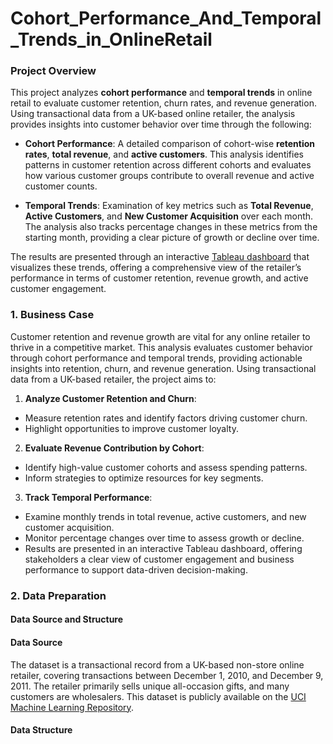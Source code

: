 # Cohort_Performance_And_Temporal_Trends_in_OnlineRetail
### Project Overview   
This project analyzes **cohort performance** and **temporal trends** in online retail to evaluate customer retention, churn rates, and revenue generation. Using transactional data from a UK-based online retailer, the analysis provides insights into customer behavior over time through the following:

- **Cohort Performance**: A detailed comparison of cohort-wise **retention rates**, **total revenue**, and **active customers**. This analysis identifies patterns in customer retention across different cohorts and evaluates how various customer groups contribute to overall revenue and active customer counts.

- **Temporal Trends**: Examination of key metrics such as **Total Revenue**, **Active Customers**, and **New Customer Acquisition** over each month. The analysis also tracks percentage changes in these metrics from the starting month, providing a clear picture of growth or decline over time.

The results are presented through an interactive [Tableau dashboard](https://public.tableau.com/app/profile/ganesh.gautam7819/viz/CohortPerformanceTemporalTrendsinOnlineRetail/Cohort_Analysis_Online_Retail) that visualizes these trends, offering a comprehensive view of the retailer’s performance in terms of customer retention, revenue growth, and active customer engagement.






### **1. Business Case**
Customer retention and revenue growth are vital for any online retailer to thrive in a competitive market. This analysis evaluates customer behavior through cohort performance and temporal trends, providing actionable insights into retention, churn, and revenue generation. Using transactional data from a UK-based retailer, the project aims to:

1. **Analyze Customer Retention and Churn**:
- Measure retention rates and identify factors driving customer churn.
- Highlight opportunities to improve customer loyalty.



2. **Evaluate Revenue Contribution by Cohort**:
- Identify high-value customer cohorts and assess spending patterns.
- Inform strategies to optimize resources for key segments.



3. **Track Temporal Performance**:
- Examine monthly trends in total revenue, active customers, and new customer acquisition.
- Monitor percentage changes over time to assess growth or decline.
- Results are presented in an interactive Tableau dashboard, offering stakeholders a clear view of customer engagement and business performance to support data-driven decision-making.


### **2. Data Preparation**
#### **Data Source and Structure**
#### **Data Source**
The dataset is a transactional record from a UK-based non-store online retailer, covering transactions between December 1, 2010, and December 9, 2011. The retailer primarily sells unique all-occasion gifts, and many customers are wholesalers. This dataset is publicly available on the [UCI Machine Learning Repository](https://archive.ics.uci.edu/dataset/352/online+retail).

#### **Data Structure**





